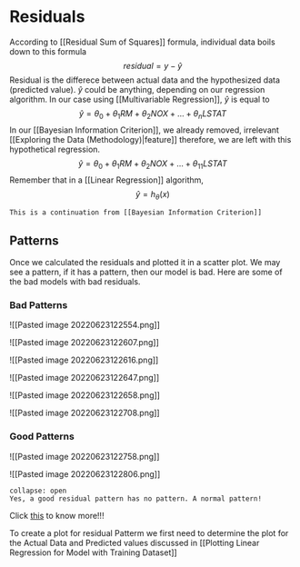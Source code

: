 # Residuals
According to [[Residual Sum of Squares]] formula, individual data boils down to this formula $$residual = y - \hat{y}$$
Residual is the differece between actual data and the hypothesized data (predicted value). 
$\hat{y}$ could be anything, depending on our regression algorithm. In our case using [[Multivariable Regression]], $\hat{y}$ is equal to $$\hat{y} = \theta_0 + \theta_1RM + \theta_2NOX + \dots + \theta_nLSTAT$$
In our [[Bayesian Information Criterion]], we already removed, irrelevant [[Exploring the Data (Methodology)|feature]] therefore, we are left with this hypothetical regression. $$\hat{y} = \theta_0 + \theta_1RM + \theta_2NOX + \dots + \theta_{11}LSTAT$$
Remember that in a [[Linear Regression]] algorithm, $$\hat{y}= h_{\theta}(x)$$
```ad-note
This is a continuation from [[Bayesian Information Criterion]]

```

## Patterns
Once we calculated the residuals and plotted it in a scatter plot. We may see a pattern, if it has a pattern, then our model is bad. Here are some of the bad models with bad residuals. 

### Bad Patterns
![[Pasted image 20220623122554.png]]

![[Pasted image 20220623122607.png]]

![[Pasted image 20220623122616.png]]

![[Pasted image 20220623122647.png]]

![[Pasted image 20220623122658.png]]

![[Pasted image 20220623122708.png]]



### Good Patterns
![[Pasted image 20220623122758.png]]

![[Pasted image 20220623122806.png]]

```ad-Notice
collapse: open
Yes, a good residual pattern has no pattern. A normal pattern!

```

Click [this](https://www.youtube.com/watch?v=dQw4w9WgXcQ) to know more!!!

To create a plot for residual Patterm we first need to determine the plot for the Actual Data and Predicted values discussed in [[Plotting Linear Regression for Model with Training Dataset]]

